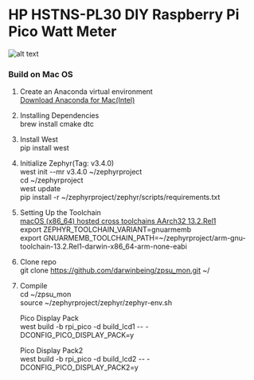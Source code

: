 # HP HSTNS-PL30 DIY Raspberry Pi Pico Watt Meter

![alt text](images/PL30PicoWattMeter.png)


### Build on Mac OS

1. Create an Anaconda virtual environment  
[Download Anaconda for Mac(Intel)](https://repo.anaconda.com/archive/Anaconda3-2024.02-1-MacOSX-x86_64.pkg)  
2. Installing Dependencies  
brew install cmake dtc

2. Install West  
pip install west

3. Initialize Zephyr(Tag: v3.4.0)  
west init --mr v3.4.0 ~/zephyrproject  
cd ~/zephyrproject  
west update  
pip install -r ~/zephyrproject/zephyr/scripts/requirements.txt  

4. Setting Up the Toolchain  
[macOS (x86_64) hosted cross toolchains AArch32 13.2.Rel1](https://developer.arm.com/-/media/Files/downloads/gnu/13.2.rel1/binrel/arm-gnu-toolchain-13.2.rel1-darwin-x86_64-arm-none-eabi.tar.xz?rev=a3d8c87bb0af4c40b7d7e0e291f6541b&hash=10927356ACA904E1A0122794E036E8DDE7D8435D)  
export ZEPHYR_TOOLCHAIN_VARIANT=gnuarmemb  
export GNUARMEMB_TOOLCHAIN_PATH=~/zephyrproject/arm-gnu-toolchain-13.2.Rel1-darwin-x86_64-arm-none-eabi  

5. Clone repo  
git clone https://github.com/darwinbeing/zpsu_mon.git ~/  

6. Compile  
cd ~/zpsu_mon  
source ~/zephyrproject/zephyr/zephyr-env.sh

    Pico Display Pack  
    west build -b rpi_pico -d build_lcd1 -- -DCONFIG_PICO_DISPLAY_PACK=y
   
    Pico Display Pack2  
    west build -b rpi_pico -d build_lcd2 -- -DCONFIG_PICO_DISPLAY_PACK2=y
